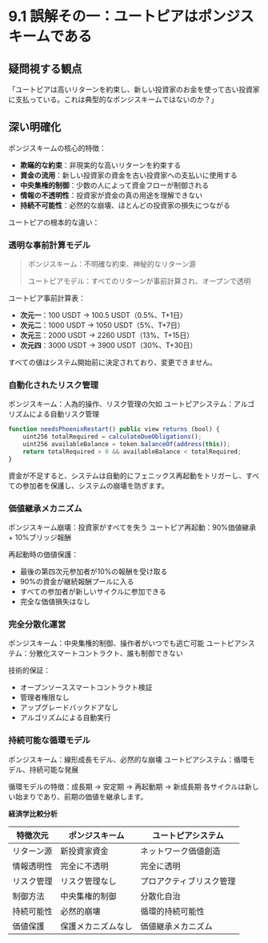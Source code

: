 # 9.1 誤解その一：ユートピアはポンジスキームである

## 疑問視する観点
「ユートピアは高いリターンを約束し、新しい投資家のお金を使って古い投資家に支払っている。これは典型的なポンジスキームではないのか？」

## 深い明確化

ポンジスキームの核心的特徴：

- **欺瞞的な約束**：非現実的な高いリターンを約束する
- **資金の流用**：新しい投資家の資金を古い投資家への支払いに使用する
- **中央集権的制御**：少数の人によって資金フローが制御される
- **情報の不透明性**：投資家が資金の真の用途を理解できない
- **持続不可能性**：必然的な崩壊、ほとんどの投資家の損失につながる

ユートピアの根本的な違い：

### 透明な事前計算モデル
> ポンジスキーム：不明確な約束、神秘的なリターン源
> 
> ユートピアモデル：すべてのリターンが事前計算され、オープンで透明

ユートピア事前計算表：

- **次元一**：100 USDT → 100.5 USDT（0.5%、T+1日）
- **次元二**：1000 USDT → 1050 USDT（5%、T+7日）
- **次元三**：2000 USDT → 2260 USDT（13%、T+15日）
- **次元四**：3000 USDT → 3900 USDT（30%、T+30日）

すべての値はシステム開始前に決定されており、変更できません。

### 自動化されたリスク管理

ポンジスキーム：人為的操作、リスク管理の欠如
ユートピアシステム：アルゴリズムによる自動リスク管理

```javascript
function needsPhoenixRestart() public view returns (bool) {
    uint256 totalRequired = calculateDueObligations();
    uint256 availableBalance = token.balanceOf(address(this));
    return totalRequired > 0 && availableBalance < totalRequired;
}
```

資金が不足すると、システムは自動的にフェニックス再起動をトリガーし、すべての参加者を保護し、システムの崩壊を防ぎます。

### 価値継承メカニズム

ポンジスキーム崩壊：投資家がすべてを失う
ユートピア再起動：90%価値継承 + 10%ブリッジ報酬

再起動時の価値保護：

- 最後の第四次元参加者が10%の報酬を受け取る
- 90%の資金が継続報酬プールに入る
- すべての参加者が新しいサイクルに参加できる
- 完全な価値損失はなし

### 完全分散化運営

ポンジスキーム：中央集権的制御、操作者がいつでも逃亡可能
ユートピアシステム：分散化スマートコントラクト、誰も制御できない

技術的保証：

- オープンソーススマートコントラクト検証
- 管理者権限なし
- アップグレードバックドアなし
- アルゴリズムによる自動実行

### 持続可能な循環モデル

ポンジスキーム：線形成長モデル、必然的な崩壊
ユートピアシステム：循環モデル、持続可能な発展

循環モデルの特徴：成長期 → 安定期 → 再起動期 → 新成長期
各サイクルは新しい始まりであり、前期の価値を継承します。

**経済学比較分析**

| 特徴次元 | ポンジスキーム | ユートピアシステム |
|---------|---------|-----------|
| リターン源 | 新投資家資金 | ネットワーク価値創造 |
| 情報透明性 | 完全に不透明 | 完全に透明 |
| リスク管理 | リスク管理なし | プロアクティブリスク管理 |
| 制御方法 | 中央集権的制御 | 分散化自治 |
| 持続可能性 | 必然的崩壊 | 循環的持続可能性 |
| 価値保護 | 保護メカニズムなし | 価値継承メカニズム |